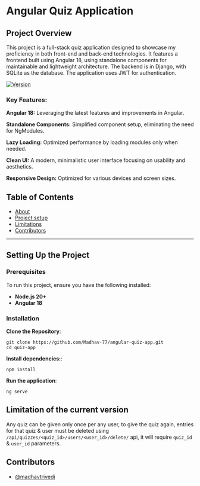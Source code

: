 # Angular Quiz Application

## Project Overview

This project is a full-stack quiz application designed to showcase my proficiency in both front-end and back-end technologies. It features a frontend built using Angular 18, using standalone components for maintainable and lightweight architecture. The backend is in Django, with SQLite as the database. The application uses JWT for authentication.

[![Version](https://img.shields.io/badge/version-1.0.0.alpha.1-blue.svg)](https://semver.org)

### Key Features:
**Angular 18:** Leveraging the latest features and improvements in Angular.

**Standalone Components:** Simplified component setup, eliminating the need for NgModules.

**Lazy Loading:** Optimized performance by loading modules only when needed.

**Clean UI:** A modern, minimalistic user interface focusing on usability and aesthetics.

**Responsive Design:**
Optimized for various devices and screen sizes.

## Table of Contents
- [About](#project-overview)
- [Project setup](#setting-up-the-project)
- [Limitations](#limitation-of-the-current-version)
- [Contributors](#contributors)

---

## Setting Up the Project

### Prerequisites
To run this project, ensure you have the following installed:
- **Node.js 20+**
- **Angular 18**

### Installation
**Clone the Repository**:

    git clone https://github.com/Madhav-77/angular-quiz-app.git
    cd quiz-app
    
**Install dependencies:**:
    
    npm install

**Run the application**:

    ng serve

## Limitation of the current version
Any quiz can be given only once per any user, to give the quiz again, entries for that quiz & user must be deleted using ```/api/quizzes/<quiz_id>/users/<user_id>/delete/``` api, it will require ```quiz_id``` & ```user_id``` parameters.

## Contributors

- [@madhavtrivedi](https://www.madhavtrivedi.com/)
